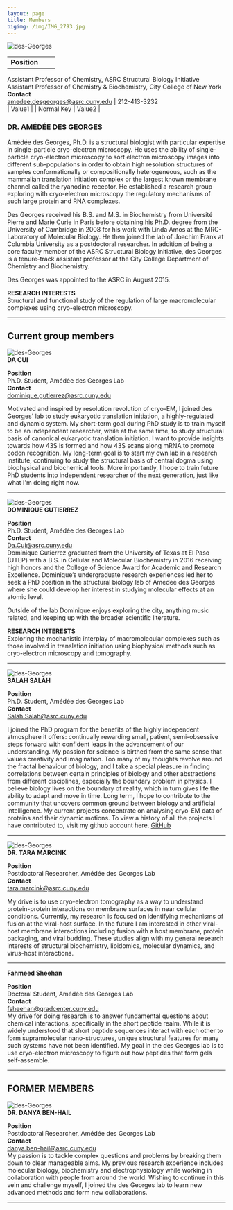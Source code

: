 ```yaml
---
layout: page
title: Members
bigimg: /img/IMG_2793.jpg
---
```

![des-Georges](img/des-Georges-376px.jpg)

| | | |
|-|-|-|
|**Position** <br>
Assistant Professor of Chemistry, ASRC Structural Biology Initiative <br>
Assistant Professor of Chemistry & Biochemistry, City College of New York <br>
**Contact** <br>
amedee.desgeorges@asrc.cuny.edu | 212-413-3232 <br> | Value1 |
| Normal Key | Value2 |

### DR. AMÉDÉE DES GEORGES



Amédée des Georges, Ph.D. is a structural biologist with particular expertise in single-particle cryo-electron microscopy. He uses the ability of single-particle cryo-electron microscopy to sort electron microscopy images into different sub-populations in order to obtain high resolution structures of samples conformationally or compositionally heterogeneous, such as the mammalian translation initiation complex or the largest known membrane channel called the ryanodine receptor. He established a research group exploring with cryo-electron microscopy the regulatory mechanisms of such large protein and RNA complexes.

Des Georges received his B.S. and M.S. in Biochemistry from Université Pierre and Marie Curie in Paris before obtaining his Ph.D. degree from the University of Cambridge in 2008 for his work with Linda Amos at the MRC-Laboratory of Molecular Biology. He then joined the lab of Joachim Frank at Columbia University as a postdoctoral researcher. In addition of being a core faculty member of the ASRC Structural Biology Initiative, des Georges is a tenure-track assistant professor at the City College Department of Chemistry and Biochemistry.

Des Georges was appointed to the ASRC in August 2015.

**RESEARCH INTERESTS** <br>
Structural and functional study of the regulation of large macromolecular complexes using cryo-electron microscopy.

------

## Current group members

![des-Georges](img/Gutierrez-376px.jpg) <br>
**DA CUI**

**Position**<br>
Ph.D. Student, Amédée des Georges Lab <br>
**Contact** <br>
dominique.gutierrez@asrc.cuny.edu <br>

Motivated and inspired by resolution revolution of cryo-EM, I joined des Georges' lab to study eukaryotic translation initiation, a highly-regulated and dynamic system. My short-term goal during PhD study is to train myself to be an independent researcher, while at the same time, to study structural basis of canonical eukaryotic translation initiation. I want to provide insights towards how 43S is formed and how 43S scans along mRNA to promote codon recognition. My long-term goal is to start my own lab in a research institute, continuing to study the structural basis of central dogma using biophysical and biochemical tools. More importantly, I hope to train future PhD students into independent researcher of the next generation, just like what I'm doing right now.

------

![des-Georges](img/Da-Cui.jpg.jpg) <br>
**DOMINIQUE GUTIERREZ**

**Position**<br>
Ph.D. Student, Amédée des Georges Lab <br>
**Contact** <br>
Da.Cui@asrc.cuny.edu <br>
Dominique Gutierrez graduated from the University of Texas at El Paso (UTEP) with a B.S. in Cellular and Molecular Biochemistry in 2016 receiving high honors and the College of Science Award for Academic and Research Excellence. Dominique’s undergraduate research experiences led her to seek a PhD position in the structural biology lab of Amedee des Georges where she could develop her interest in studying molecular effects at an atomic level.

Outside of the lab Dominique enjoys exploring the city, anything music related, and keeping up with the broader scientific literature.

**RESEARCH INTERESTS** <br>
Exploring the mechanistic interplay of macromolecular complexes such as those involved in translation initiation using biophysical methods such as cryo-electron microscopy and tomography.

------

![des-Georges](img/Salah-Salah.jpg) <br>
**SALAH SALAH**

**Position**<br>
Ph.D. Student, Amédée des Georges Lab <br>
**Contact** <br>
Salah.Salah@asrc.cuny.edu <br>

I joined the PhD program for the benefits of the highly independent atmosphere it offers: continually rewarding small, patient, semi-obsessive steps forward with confident leaps in the advancement of our understanding. My passion for science is birthed from the same sense that values creativity and imagination. Too many of my thoughts revolve around the fractal behaviour of biology, and I take a special pleasure in finding correlations between certain principles of biology and other abstractions from different disciplines, especially the boundary problem in physics. I believe biology lives on the boundary of reality, which in turn gives life the ability to adapt and move in time. Long term, I hope to contribute to the community that uncovers common ground between biology and artificial intelligence. My current projects concentrate on analysing cryo-EM data of proteins and their dynamic motions. To view a history of all the projects I have contributed to, visit my github account here. [GitHub](https://github.com/SalahBioPhysics)

------

![des-Georges](img/Marcink-376x451.jpg) <br>
**DR. TARA MARCINK**

**Position**<br>
Postdoctoral Researcher, Amédée des Georges Lab <br>
**Contact** <br>
tara.marcink@asrc.cuny.edu <br>

My drive is to use cryo-electron tomography as a way to  understand protein-protein interactions on membrane surfaces in near cellular conditions. Currently, my research is focused on identifying mechanisms of fusion at the viral-host surface. In the future I am interested in other viral-host membrane interactions including fusion with a host membrane, protein packaging, and viral budding. These studies align with my general research interests of structural biochemistry, lipidomics, molecular dynamics, and virus-host interactions.

------

**Fahmeed Sheehan**

**Position**<br>
Doctoral Student, Amédée des Georges Lab <br>
**Contact** <br>
fsheehan@gradcenter.cuny.edu <br>
My drive for doing research is to answer fundamental questions about chemical interactions, specifically in the short peptide realm. While it is widely understood that short peptide sequences interact with each other to form supramolecular nano-structures, unique structural features for many such systems have not been identified. My goal in the des Georges lab is to use cryo-electron microscopy to figure out how peptides that form gels self-assemble.

------

## FORMER MEMBERS

![des-Georges](img/Ben-Hail-web.jpg) <br>
**DR. DANYA BEN-HAIL**

**Position**<br>
Postdoctoral Researcher, Amédée des Georges Lab <br>
**Contact** <br>
danya.ben-hail@asrc.cuny.edu <br>
My passion is to tackle complex questions and problems by breaking them down to clear manageable aims.
My previous research experience includes molecular biology, biochemistry and electrophysiology while working in collaboration with people from around the world. Wishing to continue in this vein and challenge myself, I joined the des Georges lab to learn new advanced methods and form new collaborations. 

------







